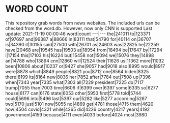 # WORD COUNT
This repository grab words from news websites. The included urls can be checked from the word.db.
However, now only CNN is supported
Last update: 2021-11-19 00:00:46
word|count
---|---
the|241011
to|123371
of|97697
and|96387
a|88666
in|83111
that|54790
for|40114
on|36707
is|34390
it|30155
said|27500
with|26701
as|24603
was|22825
he|22259
have|20468
are|19545
has|19503
at|18954
from|18494
be|17647
by|17294
i|17154
this|17103
his|16224
but|15458
not|15094
we|15076
they|14898
an|14788
who|13864
cnn|12860
will|12524
their|11626
us|11362
more|11032
been|10806
about|10237
or|9427
she|9057
had|9018
also|8995
would|8917
were|8878
which|8849
people|8821
you|8712
one|8564
biden|8325
there|8199
its|8164
new|8036
her|7852
after|7784
out|7508
up|7396
when|7343
year|7335
what|7303
all|7229
president|7225
do|7117
trump|7055
than|7003
time|6606
if|6399
over|6397
some|6335
so|6277
house|6177
can|6176
state|6053
other|5953
first|5778
told|5744
could|5696
into|5496
last|5397
our|5282
like|5277
according|5267
two|5170
just|5101
now|5055
no|4869
get|4781
those|4715
them|4620
how|4504
covid|4321
while|4265
did|4226
country|4217
years|4192
government|4159
because|4111
even|4033
before|4024
most|3980
